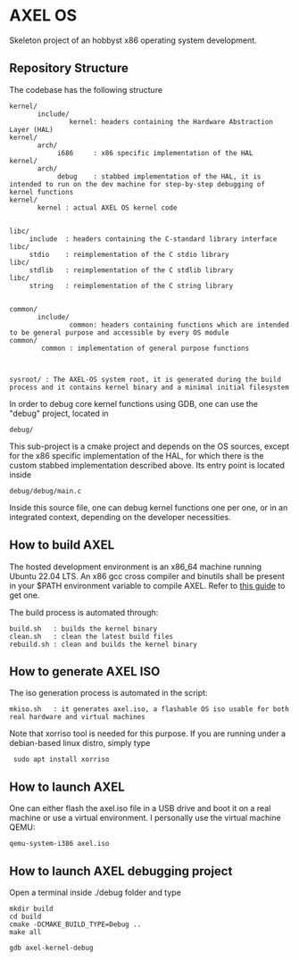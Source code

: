# AXEL OS

Skeleton project of an hobbyst x86 operating system development.

## Repository Structure

The codebase has the following structure

    kernel/
           include/
                   kernel: headers containing the Hardware Abstraction Layer (HAL)
    kernel/
           arch/
                i686     : x86 specific implementation of the HAL
    kernel/
           arch/
                debug    : stabbed implementation of the HAL, it is intended to run on the dev machine for step-by-step debugging of kernel functions
    kernel/
           kernel : actual AXEL OS kernel code

    
    libc/
         include  : headers containing the C-standard library interface
    libc/
         stdio    : reimplementation of the C stdio library
    libc/
         stdlib   : reimplementation of the C stdlib library
    libc/
         string   : reimplementation of the C string library

    
    common/
           include/
                   common: headers containing functions which are intended to be general purpose and accessible by every OS module
    common/
            common : implementation of general purpose functions



    sysroot/ : The AXEL-OS system root, it is generated during the build process and it contains kernel binary and a minimal initial filesystem
    

In order to debug core kernel functions using GDB, one can use the "debug" project, located in
    
    debug/

This sub-project is a cmake project and depends on the OS sources, except for the x86 specific implementation of the HAL, for which there is the custom stabbed implementation described above.
Its entry point is located inside

    debug/debug/main.c

Inside this source file, one can debug kernel functions one per one, or in an integrated context, depending on the developer necessities.

## How to build AXEL

The hosted development environment is an x86_64 machine running Ubuntu 22.04 LTS.
An x86 gcc cross compiler and binutils shall be present in your $PATH environment variable to compile AXEL.
Refer to [this guide](https://wiki.osdev.org/GCC_Cross-Compiler) to get one.

The build process is automated through:

    build.sh   : builds the kernel binary
    clean.sh   : clean the latest build files
    rebuild.sh : clean and builds the kernel binary

## How to generate AXEL ISO

The iso generation process is automated in the script:

    mkiso.sh   : it generates axel.iso, a flashable OS iso usable for both real hardware and virtual machines

 Note that xorriso tool is needed for this purpose. If you are running under a debian-based linux distro, simply type

     sudo apt install xorriso

## How to launch AXEL                

One can either flash the axel.iso file in a USB drive and boot it on a real machine or use a virtual environment.
I personally use the virtual machine QEMU:

    qemu-system-i386 axel.iso

## How to launch AXEL debugging project

Open a terminal inside ./debug folder and type

    mkdir build
    cd build
    cmake -DCMAKE_BUILD_TYPE=Debug ..
    make all

    gdb axel-kernel-debug